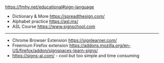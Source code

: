https://fmhy.net/educational#sign-language
- Dictionary & More https://spreadthesign.com/
- Alphabet practice https://asl.ms/
- ASL Course https://www.signschool.com

---
- Chrome Browser Extension https://signlearner.com/
- Freemium Firefox extension https://addons.mozilla.org/en-US/firefox/addon/signspaces-learn-signs/ 
- https://signs-ai.com/ - cool but too simple and time consuming
